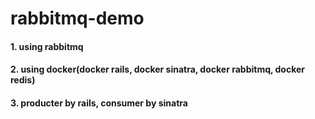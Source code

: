 
# rabbitmq-demo

#### 1. using rabbitmq
#### 2. using docker(docker rails, docker sinatra, docker rabbitmq, docker redis)
#### 3. producter by rails, consumer by sinatra